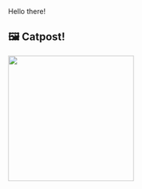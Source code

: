 Hello there!



## 🖼️ Catpost!

<sub>
    <img src="https://cdn2.thecatapi.com/images/5vPPEgF6C.jpg" height="256">
</sub>

